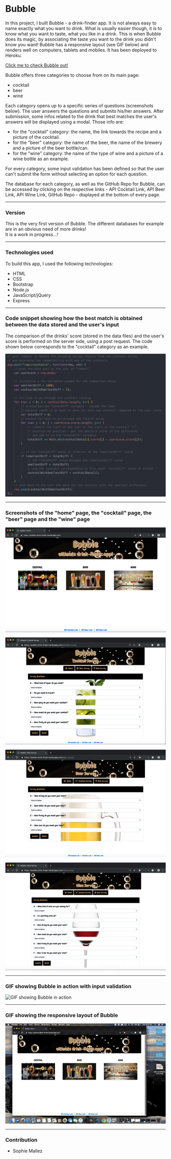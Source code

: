 # Bubble

In this project, I built Bubble - a drink-finder app. It is not always easy to name exactly what you want to drink. What is usually easier though, it is to know what you want to taste, what you like in a drink. This is when Bubble does its magic, by associating the taste you want to the drink you didn't know you want! Bubble has a responsive layout (see GIF below) and renders well on computers, tablets and mobiles. It has been deployed to Heroku.

[Click me to check Bubble out!](https://bubble-drink-finder.herokuapp.com/)

Bubble offers three categories to choose from on its main page:
- cocktail
- beer
- wine

Each category opens up to a specific series of questions (screenshots below). The user answers the questions and submits his/her answers. After submission, some infos related to the drink that best matches the user's answers will be displayed using a modal. Those info are:
- for the "cocktail" category: the name, the link towards the recipe and a picture of the cocktail.
- for the "beer" category: the name of the beer, the name of the brewery and a picture of the beer bottle/can.
- for the "wine" category: the name of the type of wine and a picture of a wine bottle as an example. 

For every category, some input validation has been defined so that the user can't submit the form without selecting an option for each question.

The database for each category, as well as the GitHub Repo for Bubble, can be accessed by clicking on the respective links - API Cocktail Link, API Beer Link, API Wine Link, GitHub Repo - displayed at the bottom of every page.

---

### Version

This is the very first version of Bubble. The different databases for example are in an obvious need of more drinks!<br>
It is a work in progress...!

--- 

### Technologies used

To build this app, I used the following technologies:

- HTML
- CSS
- Bootstrap
- Node.js
- JavaScript/jQuery
- Express

---

### Code snippet showing how the best match is obtained between the data stored and the user's input

The comparison of the drinks' score (stored in the data files) and the user's score is performed on the server side, using a post request. The code shown below corresponds to the "cocktail" category as an example.

![Code snippet showing how the best match is obtained](https://github.com/SophM/Bubble/blob/master/for-readme/code-snippet-comparison.png?raw=true)

---

### Screenshots of the "home" page, the "cocktail" page, the "beer" page and the "wine" page

![Screenshot of the home page](https://github.com/SophM/Bubble/blob/master/for-readme/screenshot-main-page.png?raw=true)

![Screenshot of the cocktail page](https://github.com/SophM/Bubble/blob/master/for-readme/screenshot-cocktail-survey.png?raw=true)

![Screenshot of the beer page](https://github.com/SophM/Bubble/blob/master/for-readme/screenshot-beer-survey.png?raw=true)

![Screenshot of the wine page](https://github.com/SophM/Bubble/blob/master/for-readme/screenshot-wine-survey.png?raw=true)

---

### GIF showing Bubble in action with input validation

![GIF showing Bubble in action](https://github.com/SophM/Bubble/blob/master/for-readme/GIF-app-in-action.gif?raw=true)

---

### GIF showing the responsive layout of Bubble

![GIF showing the responsive layout of Bubble](https://github.com/SophM/Bubble/blob/master/for-readme/GIF-responsive-layout.gif?raw=true)

---

### Contribution

- Sophie Mallez
